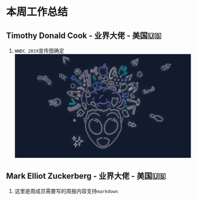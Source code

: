 # 本周工作总结

## Timothy Donald Cook - 业界大佬 - 美国🇺🇸

1. `WWDC 2019`宣传图确定
![wwdc](/images/wwdc.png)

## Mark Elliot Zuckerberg - 业界大佬 - 美国🇺🇸

1. 这里是周成员需要写的周报内容支持`markdown`

